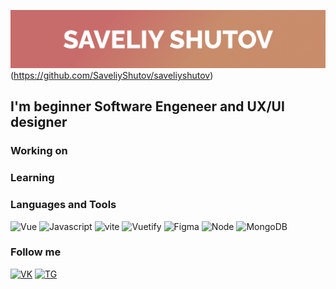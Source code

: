 ![Header](https://github.com/SaveliyShutov/saveliyshutov/blob/master/assets/Frame%201.png)(https://github.com/SaveliyShutov/saveliyshutov)

## I'm beginner Software Engeneer and UX/UI designer

### Working on 

### Learning 

### Languages and Tools

![Vue](https://img.shields.io/badge/-Vue-C86C6B?style=for-the-badge&logo=vuedotjs)
![Javascript](https://img.shields.io/badge/-Javascript-C86C6B?style=for-the-badge&logo=Javascript)
![vite](https://img.shields.io/badge/-vite-C86C6B?style=for-the-badge&logo=vite)
![Vuetify](https://img.shields.io/badge/-vuetify-C86C6B?style=for-the-badge&logo=vuetify&logoColor=1697F6)
![Figma](https://img.shields.io/badge/-Figma-C86C6B?style=for-the-badge&logo=figma)
![Node](https://img.shields.io/badge/-Node-C86C6B?style=for-the-badge&logo=nodedotjs)
![MongoDB](https://img.shields.io/badge/-MongoDB-C86C6B?style=for-the-badge&logo=MongoDB)

### Follow me

[![VK](https://img.shields.io/badge/-VK-C88C6B?style=for-the-badge&logo=vk&logoColor=0077FF)](https://vk.com/saveliybest)
[![TG](https://img.shields.io/badge/-telegram-C88C6B?style=for-the-badge&logo=telegram)](https://t.me/SaveliyShutov)


